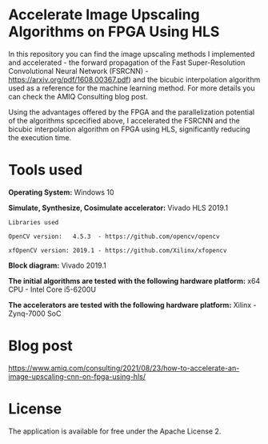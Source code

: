 # Accelerate Image Upscaling Algorithms on FPGA Using HLS

In this repository you can find the image upscaling methods I implemented and accelerated - the forward propagation of the Fast Super-Resolution Convolutional Neural Network (FSRCNN) - https://arxiv.org/pdf/1608.00367.pdf) and the bicubic interpolation algorithm  used as a reference for the machine learning method. 
For more details you can check the AMIQ Consulting blog post. 

Using the advantages offered by the FPGA and the parallelization potential of the algorithms spcecified above, I accelerated the FSRCNN and the bicubic interpolation algorithm on FPGA using HLS, significantly reducing the execution time. 

# Tools used
**Operating System:** Windows 10  

**Simulate, Synthesize, Cosimulate accelerator:** Vivado HLS 2019.1 

 	Libraries used  

	OpenCV version:   4.5.3  - https://github.com/opencv/opencv  

	xfOpenCV version: 2019.1 - https://github.com/Xilinx/xfopencv  


**Block diagram:** Vivado 2019.1  

**The initial algorithms are tested with the following hardware platform:** x64 CPU - Intel Core i5-6200U 

**The accelerators are tested with the following hardware platform:** Xilinx - Zynq-7000 SoC  

# Blog post
https://www.amiq.com/consulting/2021/08/23/how-to-accelerate-an-image-upscaling-cnn-on-fpga-using-hls/

# License
The application is available for free under the Apache License 2.
